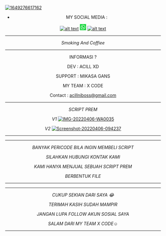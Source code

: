 <a href="https://ibb.co/C1GLBt6"><img src="https://i.ibb.co/8KZkMBb/1649276617162.jpg" alt="1649276617162" border="0"></a>
<center>


* MY SOCIAL MEDIA :

<a href="https://Instagram.com/Acill_gaming12"><img src="https://disk.mediaindonesia.com/thumbs/1800x1200/news/2020/03/1e2c29c543e1c21f54846e7f3eae7c7e.jpg" alt="alt text" width="20" height="20"></a> 
<a href="https://wa.me/+6289668363509?text=Asalamualaikum+bang"><img src="https://github.com/Yayan-XD/Yayan-XD/blob/master/img/whatsapp.png" alt="alt text" width="20" height="20"></a>
<a href="https://www.facebook.com/Acillxcode12"><img src="https://upload.wikimedia.org/wikipedia/commons/5/51/Facebook_f_logo_%282019%29.svg" alt="alt text" width="20" height="20"></a> 
___
_Smoking And Coffiee_
___


INFORMASI ? 

DEV : ACILL XD

SUPPORT : MIKASA GANS

MY TEAM : X CODE

Contact : acillniboss@gmail.com

___


_SCRIPT PREM_

_V1_
<a href="https://ibb.co/vqvRF7T"><img src="https://i.ibb.co/1QJjgDP/IMG-20220406-WA0035.jpg" alt="IMG-20220406-WA0035" border="0"></a>

_V2_
<a href="https://ibb.co/42wvTnj"><img src="https://i.ibb.co/pQ6VzB3/Screenshot-20220406-094237.jpg" alt="Screenshot-20220406-094237" border="0"></a>
___

___
_BANYAK PERICODE BILA INGIN MEMBELI SCRIPT_

_SILAHKAN HUBUNGI KONTAK KAMI_ 

_KAMI HANYA MENJUAL SEBUAH SCRIPT PREM_

_BERBENTUK FILE_

___

___

_CUKUP SEKIAN DARI SAYA 😂_

_TERIMAH KASIH SUDAH MAMPIR_

_JANGAN LUPA FOLLOW AKUN SOSIAL SAYA_

_SALAM DARI MY TEAM X CODE☺️_

___

